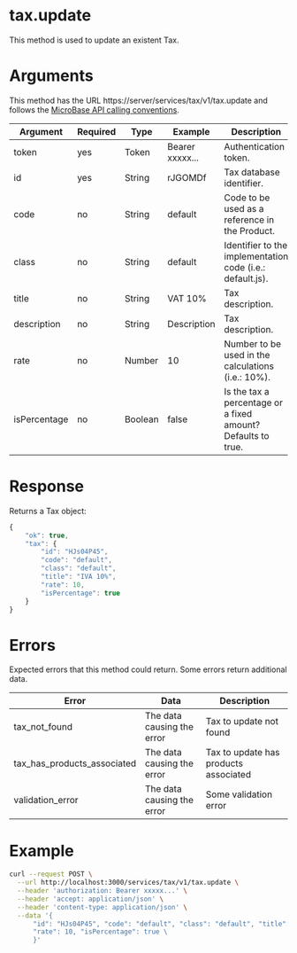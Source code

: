 # tax.update

This method is used to update an existent Tax.

# Arguments

This method has the URL https://server/services/tax/v1/tax.update and
follows the [MicroBase API calling conventions](../calling-conventions.html).

Argument | Required | Type | Example | Description
---------|----------|------|---------|------------
token        | yes  | Token   | Bearer xxxxx... | Authentication token.
id           | yes  | String  | rJGOMDf         | Tax database identifier.
code         | no   | String  | default         | Code to be used as a reference in the Product.
class        | no   | String  | default         | Identifier to the implementation code (i.e.: default.js).
title        | no   | String  | VAT 10%         | Tax description.
description  | no   | String  | Description     | Tax description.
rate         | no   | Number  | 10              | Number to be used in the calculations (i.e.: 10%).
isPercentage | no   | Boolean | false           | Is the tax a percentage or a fixed amount? Defaults to true.

# Response

Returns a Tax object:

```javascript
{
    "ok": true,
    "tax": {
        "id": "HJs04P45",
        "code": "default",
        "class": "default",
        "title": "IVA 10%",
        "rate": 10,
        "isPercentage": true
    }
}
```

# Errors

Expected errors that this method could return. Some errors return additional data.

Error | Data | Description
------|------|------------
tax_not_found | The data causing the error | Tax to update not found
tax_has_products_associated | The data causing the error | Tax to update has products associated
validation_error | The data causing the error | Some validation error

# Example

```bash
curl --request POST \
  --url http://localhost:3000/services/tax/v1/tax.update \
  --header 'authorization: Bearer xxxxx...' \
  --header 'accept: application/json' \
  --header 'content-type: application/json' \
  --data '{
      "id": "HJs04P45", "code": "default", "class": "default", "title": "VAT 10%", \
      "rate": 10, "isPercentage": true \
      }'
```

